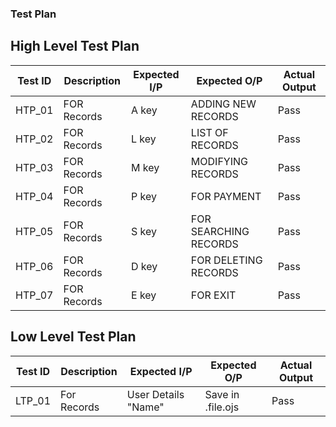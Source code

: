 ### Test Plan

## High Level Test Plan
|Test ID |Description |Expected I/P |Expected O/P |Actual Output |
|---|---|---|---|---|
|HTP_01 |FOR Records |A key |ADDING NEW RECORDS |Pass |
|HTP_02 |FOR Records |L key |LIST OF RECORDS |Pass |
|HTP_03 |FOR Records |M key |MODIFYING RECORDS |Pass |
|HTP_04 |FOR Records |P key |FOR PAYMENT |Pass |
|HTP_05 |FOR Records |S key |FOR SEARCHING RECORDS |Pass |
|HTP_06 |FOR Records |D key |FOR DELETING RECORDS |Pass |
|HTP_07 |FOR Records |E key |FOR EXIT |Pass |

## Low Level Test Plan
|Test ID |Description |Expected I/P |Expected O/P |Actual Output |
|---|---|---|---|---|
|LTP_01 |For Records |User Details "Name" |Save in .file.ojs |Pass |